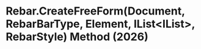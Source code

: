 # Rebar.CreateFreeForm(Document, RebarBarType, Element, IList<IList<Curve>>, RebarStyle) Method (2026)

﻿